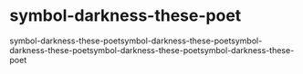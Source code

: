 # symbol-darkness-these-poet
symbol-darkness-these-poetsymbol-darkness-these-poetsymbol-darkness-these-poetsymbol-darkness-these-poetsymbol-darkness-these-poet
